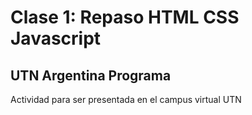 # Clase 1: Repaso HTML CSS Javascript

## UTN Argentina Programa

Actividad para ser presentada en el campus virtual UTN
